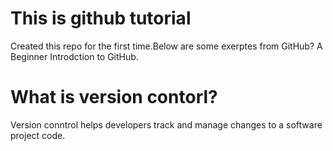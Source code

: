 # This is github tutorial
Created this repo for the first time.Below are some exerptes from GitHub? A Beginner Introdction to GitHub.

# What is version contorl?
Version conntrol helps developers track and manage changes to a software project code.
